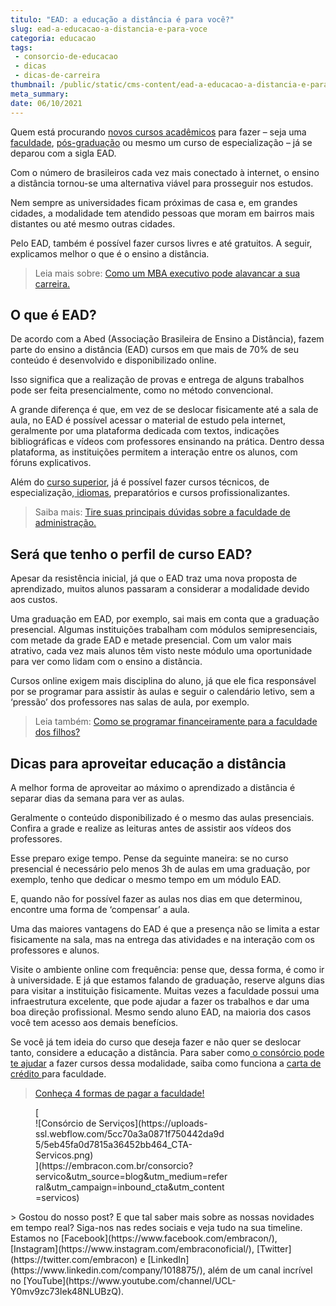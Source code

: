 ```yaml
---
titulo: "EAD: a educação a distância é para você?"
slug: ead-a-educacao-a-distancia-e-para-voce
categoria: educacao
tags:
 - consorcio-de-educacao
 - dicas
 - dicas-de-carreira
thumbnail: /public/static/cms-content/ead-a-educacao-a-distancia-e-para-voce.png
meta_summary: 
date: 06/10/2021
---
```

Quem está procurando [novos cursos acadêmicos](https://www.embracon.com.br/blog/quais-carreiras-estarao-em-alta-nos-proximos-anos-descubra-aqui) para fazer – seja uma [faculdade](https://www.embracon.com.br/blog/tire-5-duvidas-sobre-a-faculdade-de-medicina), [pós-graduação](https://www.embracon.com.br/blog/confira-5-beneficios-de-fazer-um-consorcio-para-pos-graduacao) ou mesmo um curso de especialização – já se deparou com a sigla EAD.

Com o número de brasileiros cada vez mais conectado à internet, o ensino a distância tornou-se uma alternativa viável para prosseguir nos estudos.

Nem sempre as universidades ficam próximas de casa e, em grandes cidades, a modalidade tem atendido pessoas que moram em bairros mais distantes ou até mesmo outras cidades.

Pelo EAD, também é possível fazer cursos livres e até gratuitos. A seguir, explicamos melhor o que é o ensino a distância.

> Leia mais sobre: [Como um MBA executivo pode alavancar a sua carreira.](https://www.embracon.com.br/blog/como-um-mba-executivo-pode-alavancar-a-sua-carreira)

O que é EAD?
------------

De acordo com a Abed (Associação Brasileira de Ensino a Distância), fazem parte do ensino a distância (EAD) cursos em que mais de 70% de seu conteúdo é desenvolvido e disponibilizado online.

Isso significa que a realização de provas e entrega de alguns trabalhos pode ser feita presencialmente, como no método convencional.

A grande diferença é que, em vez de se deslocar fisicamente até a sala de aula, no EAD é possível acessar o material de estudo pela internet, geralmente por uma plataforma dedicada com textos, indicações bibliográficas e vídeos com professores ensinando na prática. Dentro dessa plataforma, as instituições permitem a interação entre os alunos, com fóruns explicativos.

Além do [curso superior](https://www.embracon.com.br/blog/entenda-qual-e-a-importancia-da-faculdade-para-o-curriculo), já é possível fazer cursos técnicos, de especialização,[ idiomas](https://www.embracon.com.br/blog/4-razoes-para-investir-em-um-curso-de-idiomas-e-aprender-uma-nova-lingua), preparatórios e cursos profissionalizantes.

> Saiba mais: [Tire suas principais dúvidas sobre a faculdade de administração.](https://www.embracon.com.br/blog/tire-suas-principais-duvidas-sobre-a-faculdade-de-administracao)

Será que tenho o perfil de curso EAD?
-------------------------------------

Apesar da resistência inicial, já que o EAD traz uma nova proposta de aprendizado, muitos alunos passaram a considerar a modalidade devido aos custos.

Uma graduação em EAD, por exemplo, sai mais em conta que a graduação presencial. Algumas instituições trabalham com módulos semipresenciais, com metade da grade EAD e metade presencial. Com um valor mais atrativo, cada vez mais alunos têm visto neste módulo uma oportunidade para ver como lidam com o ensino a distância.

Cursos online exigem mais disciplina do aluno, já que ele fica responsável por se programar para assistir às aulas e seguir o calendário letivo, sem a ‘pressão’ dos professores nas salas de aula, por exemplo.

> Leia também: [Como se programar financeiramente para a faculdade dos filhos?](https://www.embracon.com.br/blog/como-se-programar-financeiramente-para-a-faculdade-dos-filhos)

Dicas para aproveitar educação a distância
------------------------------------------

A melhor forma de aproveitar ao máximo o aprendizado a distância é separar dias da semana para ver as aulas.

Geralmente o conteúdo disponibilizado é o mesmo das aulas presenciais. Confira a grade e realize as leituras antes de assistir aos vídeos dos professores.

Esse preparo exige tempo. Pense da seguinte maneira: se no curso presencial é necessário pelo menos 3h de aulas em uma graduação, por exemplo, tenho que dedicar o mesmo tempo em um módulo EAD.

E, quando não for possível fazer as aulas nos dias em que determinou, encontre uma forma de ‘compensar’ a aula.

Uma das maiores vantagens do EAD é que a presença não se limita a estar fisicamente na sala, mas na entrega das atividades e na interação com os professores e alunos.

Visite o ambiente online com frequência: pense que, dessa forma, é como ir à universidade. E já que estamos falando de graduação, reserve alguns dias para visitar a instituição fisicamente. Muitas vezes a faculdade possui uma infraestrutura excelente, que pode ajudar a fazer os trabalhos e dar uma boa direção profissional. Mesmo sendo aluno EAD, na maioria dos casos você tem acesso aos demais benefícios.

Se você já tem ideia do curso que deseja fazer e não quer se deslocar tanto, considere a educação a distância. Para saber como[ o consórcio pode te ajudar](https://www.embracon.com.br/blog/como-funciona-o-consorcio-embracon-para-pagar-faculdade) a fazer cursos dessa modalidade, saiba como funciona a [carta de crédito ](https://www.embracon.com.br/conhecaoconsorcio/o-que-e-carta-de-credito)para faculdade.

> [Conheça 4 formas de pagar a faculdade!](https://www.embracon.com.br/blog/conheca-4-formas-de-pagar-a-faculdade)

<figure class="w-richtext-figure-type-image w-richtext-align-center" style="max-width:310px">[<div>![Consórcio de Serviços](https://uploads-ssl.webflow.com/5cc70a3a0871f750442da9d5/5eb45fa0d7815a36452bb464_CTA-Servicos.png)</div>](https://embracon.com.br/consorcio?servico&utm_source=blog&utm_medium=referral&utm_campaign=inbound_cta&utm_content=servicos)</figure>> Gostou do nosso post? E que tal saber mais sobre as nossas novidades em tempo real? Siga-nos nas redes sociais e veja tudo na sua timeline. Estamos no [Facebook](https://www.facebook.com/embracon/), [Instagram](https://www.instagram.com/embraconoficial/), [Twitter](https://twitter.com/embracon) e [LinkedIn](https://www.linkedin.com/company/1018875/), além de um canal incrível no [YouTube](https://www.youtube.com/channel/UCL-Y0mv9zc73Iek48NLUBzQ).
